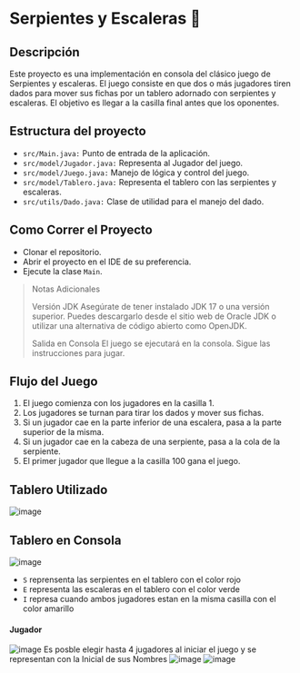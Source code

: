 # Serpientes y Escaleras 🐍

## Descripción
Este proyecto es una implementación en consola del clásico juego de Serpientes y escaleras.
El juego consiste en que dos o más jugadores tiren dados para mover sus fichas por un tablero adornado con serpientes y escaleras.
El objetivo es llegar a la casilla final antes que los oponentes.

## Estructura del proyecto
* `src/Main.java:` Punto de entrada de la aplicación.
* `src/model/Jugador.java:` Representa al Jugador del juego.
* `src/model/Juego.java:` Manejo de lógica y control del juego.
* `src/model/Tablero.java:` Representa el tablero con las serpientes y escaleras.
* `src/utils/Dado.java:` Clase de utilidad para el manejo del dado.

## Como Correr el Proyecto
* Clonar el repositorio.
* Abrir el proyecto en el IDE de su preferencia.
* Ejecute la clase `Main`.
> Notas Adicionales
> 
>  Versión JDK
> Asegúrate de tener instalado JDK 17 o una versión superior. Puedes descargarlo desde el sitio web de Oracle JDK o utilizar una alternativa de código abierto como OpenJDK.
> 
> Salida en Consola
> El juego se ejecutará en la consola. Sigue las instrucciones para jugar.

## Flujo del Juego
1. El juego comienza con los jugadores en la casilla 1.
2. Los jugadores se turnan para tirar los dados y mover sus fichas.
3. Si un jugador cae en la parte inferior de una escalera, pasa a la parte superior de la misma.
4. Si un jugador cae en la cabeza de una serpiente, pasa a la cola de la serpiente.
5. El primer jugador que llegue a la casilla 100 gana el juego.
   
## Tablero Utilizado
![image](https://github.com/user-attachments/assets/497a5204-91a6-490e-a110-5ec3510a5024)

## Tablero en Consola
![image](https://github.com/user-attachments/assets/e723f38b-bbf7-4282-89cb-aa1d83e7cd70)

* `S` reprensenta las serpientes en el tablero con el color rojo
* `E` representa las escaleras en el tablero con el color verde
* `I` represa cuando ambos jugadores estan en la misma casilla con el color amarillo
  
#### Jugador
![image](https://github.com/user-attachments/assets/01dc5051-915d-4276-9f99-b38f5b97d6ce)
Es posble elegir hasta 4 jugadores al iniciar el juego y se representan con la Inicial de sus Nombres
![image](https://github.com/user-attachments/assets/27f33c98-0488-46c1-9e58-a53aa2801bc6)
![image](https://github.com/user-attachments/assets/8c6e45ba-20a9-4cc7-be33-5d3cfce79405)






